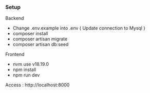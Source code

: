 
### Setup

Backend
- Change .env.example into .env ( Update connection to Mysql )
- composer install
- composer artisan migrate
- composer artisan db:seed

Frontend
- nvm use v18.19.0
- npm install 
- npm run dev

Access : http://localhost:8000
